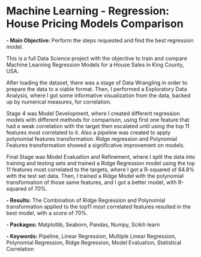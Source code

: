 # Machine Learning - Regression: House Pricing Models Comparison

**- Main Objective:** Perform the steps requested and find the best regression model.

  This is a full Data Science project with the objective to train
  and compare Machine Learning Regression Models for a House Sales in 
  King County, USA.

  After loading the dataset, there was a stage of Data Wrangling
  in order to prepare the data to a viable format.
  Then, I performed a Exploratory Data Analysis, where I got 
   some informative visualization from the data, backed up by
  numerical measures, for correlation. 

  Stage 4 was Model Development, where I created different
  regression models with different methods for comparison, using
   first one feature that had a weak correlation with the target
  then escalated until using the top 11 features most correlated to it.
  Also a pipeline was created to apply polynomial features transformation.
  Ridge regression and Polynomial Features transformation showed a significative
  improvement on models.

  Final Stage was Model Evaluation and Refinement, where I split the
  data into training and testing sets and trained a Ridge Regression model
  using the top 11 features most correlated to the targets, where I got a 
  R-squared of 64.8% with the test set data. Then, I trained a Ridge Model with
  the polynomial transformation of those same features, and I got a better model,
  with R-squared of 70%.

**- Results:** The Combination of Ridge Regression and Polynomial transformation applied to
the top11 most correlated features resulted in the best model, with a score of 70%.

**- Packages:** Matplotlib, Seaborn, Pandas, Numpy, Scikit-learn

**- Keywords:** Pipeline, Linear Regression, Multiple Linear Regression, Polynomial Regression, Ridge Regression,
Model Evaluation, Statistical Correlation
